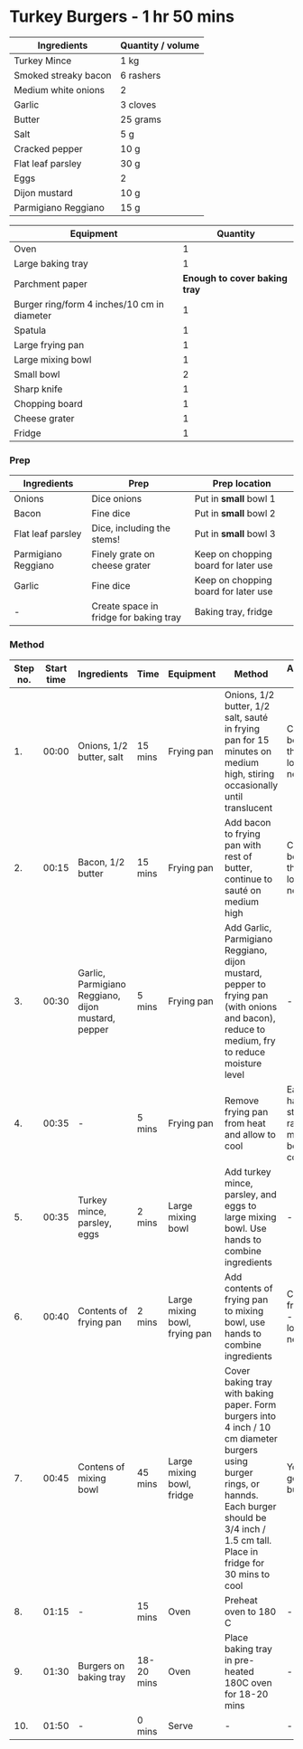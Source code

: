 # Turkey Burgers - 1 hr 50 mins

| Ingredients | Quantity / volume |
| --- | --- |
| Turkey Mince | 1 kg |
| Smoked streaky bacon | 6 rashers |
| Medium white onions | 2 |
| Garlic | 3 cloves |
| Butter | 25 grams |
| Salt | 5 g |
| Cracked pepper | 10 g |
| Flat leaf parsley | 30 g |
| Eggs | 2 |
| Dijon mustard | 10 g |
| Parmigiano Reggiano  | 15 g |

| Equipment | Quantity | 
| --- | --- |
| Oven | 1 |
| Large baking tray | 1 |
| Parchment paper | **Enough to cover baking tray** |
| Burger ring/form 4 inches/10 cm in diameter | 1 |
| Spatula | 1 |
| Large frying pan | 1 |
| Large mixing bowl | 1 |
| Small bowl | 2 |
| Sharp knife | 1 |
| Chopping board | 1 |
| Cheese grater | 1 |
| Fridge | 1 |


### Prep
| Ingredients | Prep | Prep location |
| --- | --- | --- |
| Onions | Dice onions | Put in **small** bowl 1 |
| Bacon | Fine dice | Put in **small** bowl 2 |
| Flat leaf parsley | Dice, including the stems! | Put in **small** bowl 3 |
| Parmigiano Reggiano | Finely grate on cheese grater | Keep on chopping board for later use |
| Garlic | Fine dice | Keep on chopping board for later use |
| - | Create space in fridge for baking tray | Baking tray, fridge |



### Method

| Step no. | Start time | Ingredients | Time | Equipment | Method | Addititional notes |
| --- | --- | --- | --- | --- | --- | --- |
| 1. | 00:00 | Onions, 1/2 butter, salt | 15 mins | Frying pan | Onions, 1/2 butter, 1/2 salt, sauté in frying pan for 15 minutes on medium high, stiring occasionally until translucent | Clean small bowl 1 - this is no longer needed |
| 2. | 00:15 | Bacon, 1/2 butter | 15 mins | Frying pan | Add bacon to frying pan with rest of butter, continue to sauté on medium high | Clean small bowl 2 - this is no longer needed |
| 3. | 00:30 | Garlic, Parmigiano Reggiano, dijon mustard, pepper | 5 mins | Frying pan |  Add  Garlic, Parmigiano Reggiano, dijon mustard, pepper to frying pan (with onions and bacon), reduce to medium, fry to reduce moisture level | - |
| 4. | 00:35 | -  | 5 mins | Frying pan | Remove frying pan from heat and allow to cool | Easier to handle, and stops the raw turkey mince being cooked |
| 5. | 00:35 | Turkey mince, parsley, eggs | 2 mins | Large mixing bowl | Add turkey mince, parsley, and eggs to large mixing bowl.  Use hands to combine ingredients | - |
| 6. | 00:40 | Contents of frying pan | 2 mins | Large mixing bowl, frying pan | Add contents of frying pan to mixing bowl, use hands to combine ingredients | Clean frying pan - this is no longer needed  |
| 7. | 00:45 | Contens of mixing bowl | 45 mins | Large mixing bowl, fridge | Cover baking tray with baking paper.  Form burgers into 4 inch / 10 cm diameter burgers using burger rings, or hannds.  Each burger should be 3/4 inch / 1.5 cm tall.  Place in fridge for 30 mins to cool | You should get ~ 12 burgers. |
| 8. | 01:15 | - | 15 mins | Oven | Preheat oven to 180 C | - |
| 9. | 01:30 | Burgers on baking tray | 18-20 mins | Oven | Place baking tray in pre-heated 180C oven for 18-20 mins | - |
| 10. | 01:50 | - | 0 mins | Serve | - | - |

